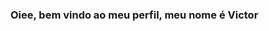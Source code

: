 ### Oiee, bem vindo ao meu perfil, meu nome é Victor

<!--
**VictorDaniel34/VictorDaniel34** is a ✨ _special_ ✨ repository because its `README.md` (this file) appears on your GitHub profile.

Here are some ideas to get you started:

- 🌱 atualmente estou estudando no tupy
- 💬 pergunte-me sobre jogos filmes, shifthin entre outras coisas que eu goste
- 📫 entre em contato cmg entre os links que eu coloquei na descrição desse perfil
- 😄 Pronouns: ...
- ⚡ Fun fact: ...
-->
